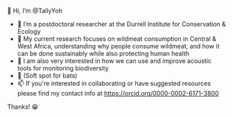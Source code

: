 👋 Hi, I’m @TallyYoh

- 🌱 I’m a postdoctoral researcher at the Durrell Institute for Conservation & Ecology
- 🍖 My current research focuses on wildmeat consumption in Central & West Africa, understanding why people consume wildmeat, and how it can be done sustainably while also protecting human health
- 🦗 I am also very interested in how we can use and improve acoustic tools for monitoring biodiversity
- 🦇 (Soft spot for bats)
- 📫 If you're interested in collaborating or have suggested resources please find my contact info at https://orcid.org/0000-0002-6171-3800

Thanks! 😁


